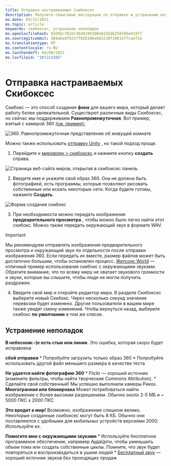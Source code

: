 ```yaml
---
title: Отправка настраиваемых Скибоксес
description: Получите пошаговые инструкции по отправке и устранению неполадок пользовательских скибоксес в Алтспацевр.
ms.date: 03/11/2021
ms.topic: article
keywords: скибоксес, устранение неполадок
ms.openlocfilehash: 02d5bc762dc36d4195100e8155d6250789e833f7
ms.sourcegitcommit: d84a6adf631ff02b106e682238f2861477caef1e
ms.translationtype: MT
ms.contentlocale: ru-RU
ms.lasthandoff: 04/08/2021
ms.locfileid: "107213265"
---
```

# <a name="uploading-custom-skyboxes"></a>Отправка настраиваемых Скибоксес

Скибокс — это способ создания **фона** для вашего мира, который делает работу более увлекательной. Существуют различные виды Скибоксес, но сейчас мы поддерживаем **Равнопромежуточная**. Вот пример, взятый с камерой 360 [(см. пример):](http://moments.mankindforward.com/) 

![360. Равнопромежуточная представление об живущей комнате](images/custom-skyboxes-img-01.jpeg)

Можно также использовать [отправку Unity](world-building-toolkit-getting-started.md) , но такой подход проще.

1. Перейдите к [мировому > скибоксес](https://account.altvr.com/skyboxes) и нажмите кнопку **создать** справа.

![Страница веб-сайта миров, открытая в скибоксес панель](images/custom-skyboxes-img-02.png)

2. Введите имя и укажите свой образ 360. Она не должна быть фотографией, есть программы, которые позволяют рисовать собственные или искать некоторые сети. Когда будете готовы, нажмите **Создать**. 

![Форма создания скибокс](images/custom-skyboxes-img-03.png)

3. При необходимости можно передать изображение **предварительного просмотра** , чтобы можно было легко найти этот скибокс. Можно также передать окружающий звук в формате WAV. 

> [!IMPORTANT]
> Мы рекомендуем отправлять изображения предварительного просмотра и окружающий звук по отдельности после отправки изображения 360. Если передать их вместе, размер файлов может быть достаточно большим, чтобы остановлен процесс. [Жетсонс World](https://account.altvr.com/worlds/1004174988393054363/spaces/1084431533181240311) — отличный пример использования скибокс с окружающими звуками. Обратите внимание, что по всему миру не хватает звукового громкости и звуки, которые вы слышите, чтобы люди не могли получить раздражен. 

4. Введите свой мир и откройте редактор мира. В разделе Скибоксес выберите новый Скибокс. Через несколько секунд значение перевозки будет изменено. Другие пользователи в вашем мире также увидят смену изменений. Чтобы вернуться назад, выберите скибокс **по умолчанию** в том же списке. 

## <a name="troubleshooting"></a>Устранение неполадок

**В небесном:-(е есть стык или линия.** Это ошибка, которая скоро будет исправлена

**сбой отправки**
    * Попробуйте загрузить только образ 360
    * Попробуйте использовать другой файл меньшего размера в качестве теста

**Не удается найти фотографию 360**
    * Flickr — хороший источник (измените фильтры, чтобы найти творческие Commons Attribution).
    * Сделайте свой собственный! Мы успешно выполнили камеры Рикох. 
**Многогранная или блокировка** Может потребоваться найти изображение с более высоким разрешением. Обычно около 2-5 МБ и ~ 5000 ПКС x 2000 ПКС

**Это вредит в мир!**
Возможно, изображение слишком велико. Некоторые созданные скибоксес могут быть 8 КБ. Обычно они поставляются с удобными для мобильных устройств версиями 2000. Используйте их.

**Помогите мне с окружающими звуками**
    * Используйте бесплатное программное обеспечение, например АудаЦити, чтобы уменьшить объем тома или создать собственные циклы. Помните, что звук будет повторяться и воспроизводиться в ушкие людей
    * [Бесплатный звук](https://freesound.org/) — хороший источник звуков без проходящих продаж
